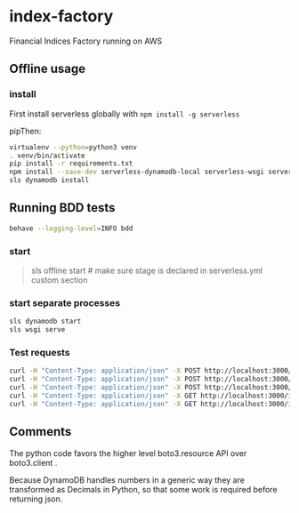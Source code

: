 # index-factory

Financial Indices Factory running on AWS

## Offline usage

### install

First install serverless globally with `npm install -g serverless`

pipThen:

```bash
virtualenv --python=python3 venv
. venv/bin/activate
pip install -r requirements.txt
npm install --save-dev serverless-dynamodb-local serverless-wsgi serverless-python-requirements serverless-offline
sls dynamodb install
```

## Running BDD tests

```bash
behave --logging-level=INFO bdd
```

### start

> sls offline start  # make sure stage is declared in serverless.yml custom section

### start separate processes

```bash
sls dynamodb start
sls wsgi serve  
```

### Test requests

```bash
curl -H "Content-Type: application/json" -X POST http://localhost:3000/indices -d '{"indexCode": "us-small-caps", "name": "US Small Caps"}'
curl -H "Content-Type: application/json" -X POST http://localhost:3000/indices -d '{"indexCode": "us-mid-caps", "name": "US Mid Caps"}'
curl -H "Content-Type: application/json" -X POST http://localhost:3000/indices -d '{"indexCode": "us-large-caps", "name": "US Large Caps", "is_deleted": "1"}'
curl -H "Content-Type: application/json" -X GET http://localhost:3000/indices/us-small-caps
curl -H "Content-Type: application/json" -X GET http://localhost:3000/indices
```

## Comments

The python code favors the higher level boto3.resource API over boto3.client .

Because DynamoDB handles numbers in a generic way they are transformed as Decimals in Python, so that some work is required before returning json.
